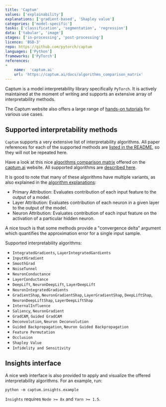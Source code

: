 ```yaml
---
title: 'Captum'
values: ['explainability']
explanations: ['gradient-based', 'Shapley value']
categories: ['model-specific']
tasks: ['classification', 'segmentation', 'regression']
data: ['tabular', 'image']
stages: ['in-processing', 'post-processing']
licence: 'BSD-3'
repo: https://github.com/pytorch/captum
languages: ['Python']
frameworks: ['PyTorch']
references: 
- 
    name:  'captum.ai'
    url: 'https://captum.ai/docs/algorithms_comparison_matrix'
---
```


Captum is a model interpretability library specifically `PyTorch`.
It is actively maintained at the moment of writing and supports an extensive array of interpretability methods.

The Captum website also offers a large range of [hands-on tutorials](https://captum.ai/tutorials/) for various use cases.

## Supported interpretability methods

`Captum` supports a very extensive list of interpretability algorithms.
All paper references for each of the supported methods are [listed in the README](https://github.com/pytorch/captum#references-of-algorithms), so they will not be repeated here.

Have a look at this nice [algorithms comparison matrix](https://captum.ai/docs/algorithms_comparison_matrix) offered on the [captum.ai](captum.ai) website.
All supported algorithms are [described here](https://captum.ai/docs/algorithms).

It is good to note that many of these algorithms have multiple variants, as also explained in the [algorithm explanations](https://captum.ai/docs/algorithms):

- Primary Attribution: Evaluates contribution of each input feature to the output of a model.
- Layer Attribution: Evaluates contribution of each neuron in a given layer to the output of the model.
- Neuron Attribution: Evaluates contribution of each input feature on the activation of a particular hidden neuron.

A nice touch is that some methods provide a "convergence delta" argument which quantifies the approximation error for a single input sample.

Supported interpretability algorithms:

- `IntegratedGradients`, `LayerIntegratedGardients`
- `InputXGradient`
- `SmoothGrad`
- `NoiseTunnel`
- `NeuronConductance`
- `LayerConductance`
- `DeepLift`, `NeuronDeepLift`, `LayerDeepLift`
- `NeuronIntegratedGradients`
- `GradientShap`, `NeuronGradientShap`, `LayerGradientShap`, `DeepLiftShap`, `NeuronDeepLiftShap`, `LayerDeepLiftShap`
- `InternalInfluence`
- `Saliency`, `NeuronGradient`
- `GradCAM`, `Guided GradCAM`
- `Deconvolution`, `Neuron Deconvolution`
- `Guided Backpropagation`, `Neuron Guided Backpropagation`
- `Feature Permutation`
- `Occlusion` 
- `Shapley Value`
- `Infidelity and Sensitivity`

## Insights interface

A nice web interface is also provided to apply and visualize the offered interpretability algorithms.
For an example, run:

```
python -m captum.insights.example
```

`Insights` requires `Node >= 8x` and `Yarn >= 1.5`.
